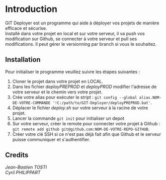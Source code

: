 # Introduction
GIT Deployer est un programme qui aide à déployer vos projets de manière efficace et sécurise.<br>
Installé dans votre projet en local et sur votre serveur, il va push vos modification sur Github, se connecter à votre serveur et pull ses modifications. Il peut gérer le versionning par branch si vous le souhaitez.


## Installation
Pour initialiser le programme veuillez suivre les étapes suivantes :

1. Cloner le projet dans votre projet en LOCAL.
2. Dans les fichier _deployPREPROD_ et _deployPROD_ modifier l'adresse de votre serveur et le chemin vers votre projet.
3. Crée votre alias pour exécuter le stript : `git config --global alias.NOM-DE-VOTRE-COMMANDE '!C:/path/to/GIT-Deployer/deployPREPROD.bat'`.
4. Déplacer le fichier _deploy.sh_ sur votre serveur à la racine de votre projet.
5. Lancer la commande `git init` pour initialiser un depot
6. Sur votre serveur, créer le remote pour connecter votre projet à Github : `git remote add github git@github.com:NOM-DE-VOTRE-REPO-GITHUB`.
7. Créer votre clé SSH si ce n'est pas déjà fait afin que Github et le serveur puisse communiquer et s'authentifier.

## Credits
_Jean-Bastien TOSTI_<br>
_Cyril PHILIPPART_
